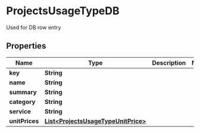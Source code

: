

# ProjectsUsageTypeDB

Used for DB row entry

## Properties

| Name | Type | Description | Notes |
|------------ | ------------- | ------------- | -------------|
|**key** | **String** |  |  |
|**name** | **String** |  |  |
|**summary** | **String** |  |  |
|**category** | **String** |  |  |
|**service** | **String** |  |  |
|**unitPrices** | [**List&lt;ProjectsUsageTypeUnitPrice&gt;**](ProjectsUsageTypeUnitPrice.md) |  |  |



